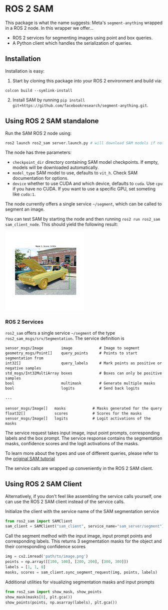 # ROS 2 SAM
This package is what the name suggests: Meta's `segment-anything` wrapped in a ROS 2 node. In this wrapper we offer...

 - ROS 2 services for segmenting images using point and box queries.
 - A Python client which handles the serialization of queries.

## Installation
Installation is easy: 
 1. Start by cloning this package into your ROS 2 environment and build via:

```shell
colcon build --symlink-install
```

 2. Install SAM by running `pip install git+https://github.com/facebookresearch/segment-anything.git`.

## Using ROS 2 SAM standalone
Run the SAM ROS 2 node using:

```bash
ros2 launch ros2_sam server.launch.py # will download SAM models if not not already downloaded
```

The node has three parameters:
 - `checkpoint_dir` directory containing SAM model checkpoints. If empty, models will be downloaded automatically.
 - `model_type` SAM model to use, defaults to `vit_h`. Check SAM documentation for options.
 - `device` whether to use CUDA and which device, defaults to `cuda`. Use `cpu` if you have no CUDA. If you want to use a specific GPU, set someting like `cuda:1`.

The node currently offers a single service `~/segment`, which can be called to segment an image.

You can test SAM by starting the node and then running `ros2 run ros2_sam sam_client_node`. This should yield the following result:

<img src="doc/figures/segmentation-example.png" width=50% height=50%>


### ROS 2 Services
`ros2_sam` offers a single service `~/segment` of the type `ros2_sam_msgs/srv/Segmentation`. The service definition is

```
sensor_msgs/Image        image            # Image to segment
geometry_msgs/Point[]    query_points     # Points to start segmentation from
int32[]                  query_labels     # Mark points as positive or negative samples
std_msgs/Int32MultiArray boxes            # Boxes can only be positive samples
bool                     multimask        # Generate multiple masks
bool                     logits           # Send back logits

---

sensor_msgs/Image[]   masks            # Masks generated for the query
float32[]             scores           # Scores for the masks
sensor_msgs/Image[]   logits           # Logit activations of the masks
```

The service request takes input image, input point prompts, corresponding labels and the box prompt. The service response contains the segmentation masks, confidence scores and the logit activations of the masks.

To learn more about the types and use of different queries, please refer to the [original SAM tutorial](https://github.com/facebookresearch/segment-anything/blob/main/notebooks/predictor_example.ipynb)

The service calls are wrapped up conveniently in the ROS 2 SAM client.


## Using ROS 2 SAM Client
Alternatively, if you don't feel like assembling the service calls yourself, one can use the ROS 2 SAM client instead of the service calls.

Initialize the client with the service name of the SAM segmentation service
```python
from ros2_sam import SAMClient
sam_client = SAMClient("sam_client", service_name="sam_server/segment")
```

Call the segment method with the input image, input prompt points and corresponding labels. This returns 3 segmentation masks for the object and their corresponding confidence scores
```python
img = cv2.imread('path/to/image.png')
points = np.array([[100, 100], [200, 200], [300, 300]])
labels = [1, 1, 0]
masks, scores = sam_client.sync_segment_request(img, points, labels)
```

Additional utilities for visualizing segmentation masks and input prompts
```python
from ros2_sam import show_mask, show_points
show_mask(masks[0], plt.gca())
show_points(points, np.asarray(labels), plt.gca())
```
